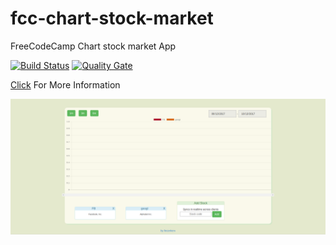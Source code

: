 # fcc-chart-stock-market
FreeCodeCamp Chart stock market App

[![Build Status](https://travis-ci.org/ferzerkerx/fcc-chart-stock-market.svg?branch=master)](https://travis-ci.org/ferzerkerx/fcc-chart-stock-market)
[![Quality Gate](https://sonarcloud.io/api/badges/gate?key=fcc-chart-stock-market)](https://sonarcloud.io/dashboard/index/fcc-chart-stock-market)


[Click](https://www.freecodecamp.com/challenges/chart-the-stock-market) For More Information


![alt tag](https://github.com/ferzerkerx/fcc-chart-stock-market/blob/master/fcc-stock-market.png)
